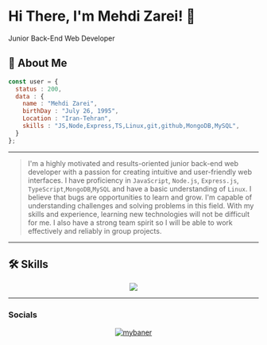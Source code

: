 # Hi There, I'm Mehdi Zarei! 👋

Junior Back-End Web Developer

## 🚀 About Me

```javascript
const user = {
  status : 200,
  data : {
    name : "Mehdi Zarei",
    birthDay : "July 26, 1995",
    Location : "Iran-Tehran",
    skills : "JS,Node,Express,TS,Linux,git,github,MongoDB,MySQL",
  }
};
```
-------------------

>I'm a highly motivated and results-oriented junior back-end web developer with a passion for creating intuitive and user-friendly web interfaces. I have proficiency in `JavaScript`, `Node.js`, ``Express.js``, ``TypeScript``,``MongoDB``,``MySQL`` and have a basic understanding of ``Linux``. I believe that bugs are opportunities to learn and grow. I'm capable of understanding challenges and solving problems in this field. With my skills and experience, learning new technologies will not be difficult for me. I also have a strong team spirit so I will be able to work effectively and reliably in group projects.
--------------------------
## 🛠 Skills

<p align="center">
  <a href="https://skillicons.dev">
    <img src="https://skillicons.dev/icons?i=js,nodejs,express,ts,git,github,linux,mongodb,mysql" />
  </a>
</p>

-------------------
### Socials
<p align="center">
  <a href="https://skillicons.dev">
    <img src="https://github.com/Mehdi-Zarei/Mehdi-Zarei/assets/136922683/f543f55e-fcdd-4f0f-938c-e04e4ca513e4)https://github.com/Mehdi-Zarei/Mehdi-Zarei/assets/136922683/f543f55e-fcdd-4f0f-938c-e04e4ca513e4" alt="mybaner"/>
  </a>
</p>

</p>



